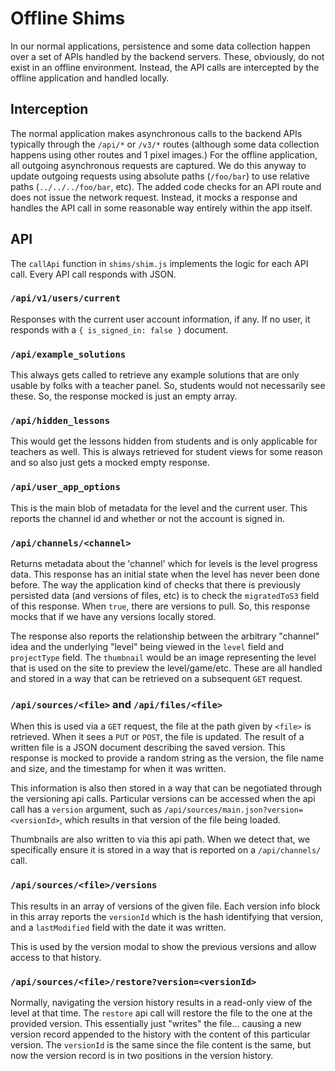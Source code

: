 # Offline Shims

In our normal applications, persistence and some data collection happen over a
set of APIs handled by the backend servers. These, obviously, do not exist in an
offline environment. Instead, the API calls are intercepted by the offline
application and handled locally.

## Interception

The normal application makes asynchronous calls to the backend APIs typically
through the `/api/*` or `/v3/*` routes (although some data collection happens using other
routes and 1 pixel images.) For the offline application, all outgoing
asynchronous requests are captured. We do this anyway to update outgoing
requests using absolute paths (`/foo/bar`) to use relative paths
(`../../../foo/bar`, etc). The added code checks for an API route and does not
issue the network request. Instead, it mocks a response and handles the API
call in some reasonable way entirely within the app itself.

## API

The `callApi` function in `shims/shim.js` implements the logic for each API
call. Every API call responds with JSON.

### `/api/v1/users/current`

Responses with the current user account information, if any. If no user, it
responds with a `{ is_signed_in: false }` document.

### `/api/example_solutions`

This always gets called to retrieve any example solutions that are only usable
by folks with a teacher panel. So, students would not necessarily see these. So,
the response mocked is just an empty array.

### `/api/hidden_lessons`

This would get the lessons hidden from students and is only applicable for
teachers as well. This is always retrieved for student views for some reason and
so also just gets a mocked empty response.

### `/api/user_app_options`

This is the main blob of metadata for the level and the current user. This
reports the channel id and whether or not the account is signed in.

### `/api/channels/<channel>`

Returns metadata about the 'channel' which for levels is the level progress data.
This response has an initial state when the level has never been done before.
The way the application kind of checks that there is previously persisted data
(and versions of files, etc) is to check the `migratedToS3` field of this
response. When `true`, there are versions to pull. So, this response mocks that
if we have any versions locally stored.

The response also reports the relationship between the arbitrary "channel" idea
and the underlying "level" being viewed in the `level` field and `projectType`
field. The `thumbnail` would be an image representing the level that is used on
the site to preview the level/game/etc. These are all handled and stored in a
way that can be retrieved on a subsequent `GET` request.

### `/api/sources/<file>` and `/api/files/<file>`

When this is used via a `GET` request, the file at the path given by `<file>`
is retrieved. When it sees a `PUT` or `POST`, the file is updated. The result
of a written file is a JSON document describing the saved version. This
response is mocked to provide a random string as the version, the file name and
size, and the timestamp for when it was written.

This information is also then stored in a way that can be negotiated through the
versioning api calls. Particular versions can be accessed when the api call
has a `version` argument, such as `/api/sources/main.json?version=<versionId>`,
which results in that version of the file being loaded.

Thumbnails are also written to via this api path. When we detect that, we
specifically ensure it is stored in a way that is reported on a `/api/channels/`
call.

### `/api/sources/<file>/versions`

This results in an array of versions of the given file. Each version info block
in this array reports the `versionId` which is the hash identifying that
version, and a `lastModified` field with the date it was written.

This is used by the version modal to show the previous versions and allow
access to that history.

### `/api/sources/<file>/restore?version=<versionId>`

Normally, navigating the version history results in a read-only view of the
level at that time. The `restore` api call will restore the file to the one
at the provided version. This essentially just "writes" the file... causing a
new version record appended to the history with the content of this
particular version. The `versionId` is the same since the file content is the
same, but now the version record is in two positions in the version history.
